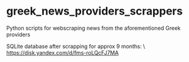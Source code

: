 # greek_news_providers_scrappers

Python scripts for webscraping news from the aforementioned Greek providers

SQLite database after scrapping for approx 9 months: \\
https://disk.yandex.com/d/fms-roLQcFJ7MA
